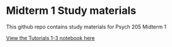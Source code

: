 # Midterm 1 Study materials

This github repo contains study materials for Psych 205 Midterm 1

[View the Tutorials 1-3 notebook here](https://nbviewer.jupyter.org/github/whryan/psych205-tutorial1to3-summ/blob/master/Psych%20205%20Midterm%201%20Tutorials%201-3%20Summary.ipynb)

